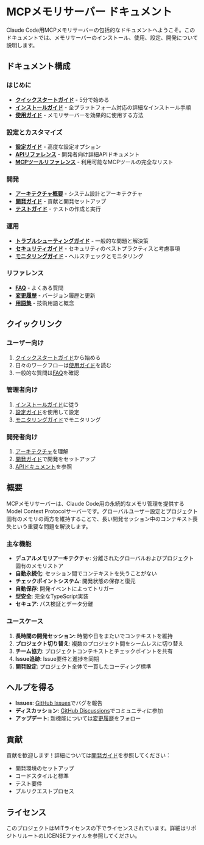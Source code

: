 # MCPメモリサーバー ドキュメント

Claude Code用MCPメモリサーバーの包括的なドキュメントへようこそ。このドキュメントでは、メモリサーバーのインストール、使用、設定、開発について説明します。

## ドキュメント構成

### はじめに
- **[クイックスタートガイド](QUICKSTART.ja.md)** - 5分で始める
- **[インストールガイド](INSTALLATION.ja.md)** - 全プラットフォーム対応の詳細なインストール手順
- **[使用ガイド](USAGE.ja.md)** - メモリサーバーを効果的に使用する方法

### 設定とカスタマイズ
- **[設定ガイド](CONFIG.ja.md)** - 高度な設定オプション
- **[APIリファレンス](API.ja.md)** - 開発者向け詳細APIドキュメント
- **[MCPツールリファレンス](TOOLS.ja.md)** - 利用可能なMCPツールの完全なリスト

### 開発
- **[アーキテクチャ概要](ARCHITECTURE.ja.md)** - システム設計とアーキテクチャ
- **[開発ガイド](DEVELOPMENT.ja.md)** - 貢献と開発セットアップ
- **[テストガイド](TESTING.ja.md)** - テストの作成と実行

### 運用
- **[トラブルシューティングガイド](TROUBLESHOOTING.ja.md)** - 一般的な問題と解決策
- **[セキュリティガイド](SECURITY.ja.md)** - セキュリティのベストプラクティスと考慮事項
- **[モニタリングガイド](MONITORING.ja.md)** - ヘルスチェックとモニタリング

### リファレンス
- **[FAQ](FAQ.ja.md)** - よくある質問
- **[変更履歴](CHANGELOG.ja.md)** - バージョン履歴と更新
- **[用語集](GLOSSARY.ja.md)** - 技術用語と概念

## クイックリンク

### ユーザー向け
1. [クイックスタートガイド](QUICKSTART.ja.md)から始める
2. 日々のワークフローは[使用ガイド](USAGE.ja.md)を読む
3. 一般的な質問は[FAQ](FAQ.ja.md)を確認

### 管理者向け
1. [インストールガイド](INSTALLATION.ja.md)に従う
2. [設定ガイド](CONFIG.ja.md)を使用して設定
3. [モニタリングガイド](MONITORING.ja.md)でモニタリング

### 開発者向け
1. [アーキテクチャ](ARCHITECTURE.ja.md)を理解
2. [開発ガイド](DEVELOPMENT.ja.md)で開発をセットアップ
3. [APIドキュメント](API.ja.md)を参照

## 概要

MCPメモリサーバーは、Claude Code用の永続的なメモリ管理を提供するModel Context Protocolサーバーです。グローバルユーザー設定とプロジェクト固有のメモリの両方を維持することで、長い開発セッション中のコンテキスト喪失という重要な問題を解決します。

### 主な機能

- **デュアルメモリアーキテクチャ**: 分離されたグローバルおよびプロジェクト固有のメモリストア
- **自動永続化**: セッション間でコンテキストを失うことがない
- **チェックポイントシステム**: 開発状態の保存と復元
- **自動保存**: 開発イベントによってトリガー
- **型安全**: 完全なTypeScript実装
- **セキュア**: パス検証とデータ分離

### ユースケース

1. **長時間の開発セッション**: 時間や日をまたいでコンテキストを維持
2. **プロジェクト切り替え**: 複数のプロジェクト間をシームレスに切り替え
3. **チーム協力**: プロジェクトコンテキストとチェックポイントを共有
4. **Issue追跡**: Issue要件と進捗を同期
5. **開発設定**: プロジェクト全体で一貫したコーディング標準

## ヘルプを得る

- **Issues**: [GitHub Issues](https://github.com/your-username/mcp-memory-server/issues)でバグを報告
- **ディスカッション**: [GitHub Discussions](https://github.com/your-username/mcp-memory-server/discussions)でコミュニティに参加
- **アップデート**: 新機能については[変更履歴](CHANGELOG.ja.md)をフォロー

## 貢献

貢献を歓迎します！詳細については[開発ガイド](DEVELOPMENT.ja.md)を参照してください：
- 開発環境のセットアップ
- コードスタイルと標準
- テスト要件
- プルリクエストプロセス

## ライセンス

このプロジェクトはMITライセンスの下でライセンスされています。詳細はリポジトリルートのLICENSEファイルを参照してください。